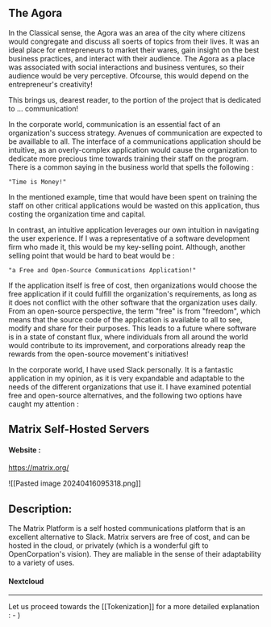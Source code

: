 
## The Agora


In the Classical sense, the Agora was an area of the city where citizens would congregate and discuss all soerts of topics from their lives. It was an ideal place for entrepreneurs to market their wares, gain insight on the best business practices, and interact with their audience. The Agora as a place was associated with social interactions and business ventures, so their audience would be very perceptive. Ofcourse, this would depend on the entrepreneur's creativity!


This brings us, dearest reader, to the portion of the project that is dedicated to ... communication!


In the corporate world, communication is an essential fact of an organization's success strategy. Avenues of communication are expected to be availlable to all. The interface of a communications application should be intuitive, as an overly-complex application would cause the organization to dedicate more precious time towards training their staff on the program. There is a common saying in the business world that spells the following : 


    "Time is Money!"


In the mentioned example, time that would have been spent on training the staff on other critical applications would be wasted on this application, thus costing the organization time and capital. 

In contrast, an intuitive application leverages our own intuition in navigating the user experience. If I was a representative of a software development firm who made it, this would be my key-selling point. Although, another selling point that would be hard to beat would be : 

    "a Free and Open-Source Communications Application!"


If the application itself is free of cost, then organizations would choose the free application if it could fulfill the organization's requirements, as long as it does not conflict with the other software that the organization uses daily. From an open-source perspective, the term "free" is from "freedom", which means that the source code of the application is available to all to see, modify and share for their purposes. This leads to a future where software is in a state of constant flux, where individuals from all around the world would contribute to its improvement, and corporations already reap the rewards from the open-source movement's initiatives!


In the corporate world, I have used Slack personally. It is a fantastic application in my opinion, as it is very expandable and adaptable to the needs of the different organizations that use it. I have examined potential free and open-source alternatives, and the following two options have caught my attention : 


## Matrix Self-Hosted Servers 



#### Website : 

https://matrix.org/

![[Pasted image 20240416095318.png]]


## Description: 


The Matrix Platform is a self hosted communications platform that is an excellent alternative to Slack. Matrix servers are free of cost, and can be hosted in the cloud, or privately (which is a wonderful gift to OpenCorpation's vision). They are maliable in the sense of their adaptability to a variety of uses. 



#### Nextcloud







----------------------

Let us proceed towards the [[Tokenization]] for a more detailed explanation : - )








